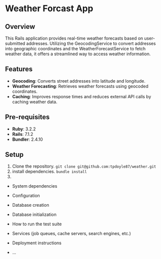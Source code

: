 # Weather Forcast App

## Overview
This Rails application provides real-time weather forecasts based on user-submitted addresses. Utilizing the GeocodingService to convert addresses into geographic coordinates and the WeatherForecastService to fetch weather data, it offers a streamlined way to access weather information.

## Features
- **Geocoding**: Converts street addresses into latitude and longitude.
- **Weather Forecasting**: Retrieves weather forecasts using geocoded coordinates.
- **Caching**: Improves response times and reduces external API calls by caching weather data.

## Pre-requisites
- **Ruby**: 3.2.2
- **Rails**: 7.1.2
- **Bundler**: 2.4.10

## Setup
1. Clone the repository.
```git clone git@github.com:tpdoyle87/weather.git ```
2. install dependencies.
```bundle install```
3. 

* System dependencies

* Configuration

* Database creation

* Database initialization

* How to run the test suite

* Services (job queues, cache servers, search engines, etc.)

* Deployment instructions

* ...
